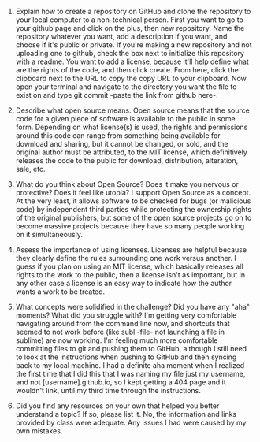 1. Explain how to create a repository on GitHub and clone the repository to your local computer to a non-technical person.
First you want to go to your github page and click on the plus, then new repository. Name the repository whatever you want, add a description if you want, and choose if it's public or private. If you're making a new repository and not uploading one to github, check the box next to initialize this repository with a readme. You want to add a license, because it'll help define what are the rights of the code, and then click create. From here, click the clipboard next to the URL to copy the copy URL to your clipboard. Now open your terminal and navigate to the directory you want the file to exist on and type git commit -paste the link from github here-.

2. Describe what open source means.
Open source means that the source code for a given piece of software is available to the public in some form. Depending on what license(s) is used, the rights and permissions around this code can range from something being available for download and sharing, but it cannot be changed, or sold, and the original author must be attributed, to the MIT license, which definitively releases the code to the public for download, distribution, alteration, sale, etc. 

3. What do you think about Open Source? Does it make you nervous or protective? Does it feel like utopia?
I support Open Source as a concept. At the very least, it allows software to be checked for bugs (or malicious code) by independent third parties while protecting the ownership rights of the original publishers, but some of the open source projects go on to become massive projects because they have so many people working on it simultaneously.

4. Assess the importance of using licenses.
Licenses are helpful because they clearly define the rules surrounding one work versus another. I guess if you plan on using an MIT license, which basically releases all rights to the work to the public, then a license isn't as important, but in any other case a license is an easy way to indicate how the author wants a work to be treated.

5. What concepts were solidified in the challenge? Did you have any "aha" moments? What did you struggle with?
I'm getting very comfortable navigating around from the command line now, and shortcuts that seemed to not work before (like subl -file- not launching a file in sublime) are now working. I'm feeling much more comfortable committing files to git and pushing them to GitHub, although I still need to look at the instructions when pushing to GitHub and then syncing back to my local machine. I had a definite aha moment when I realized the first time that I did this that I was naming my file just my username, and not [username].github.io, so I kept getting a 404 page and it wouldn't link, until my third time through the instructions. 
6. Did you find any resources on your own that helped you better understand a topic? If so, please list it.
No, the information and links provided by class were adequate. Any issues I had were caused by my own mistakes.